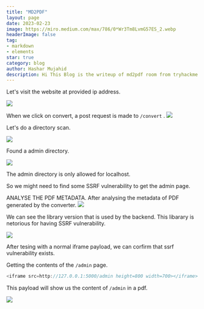 ```yaml
---
title: "MD2PDF"
layout: page
date: 2023-02-23
image: https://miro.medium.com/max/786/0*Wr3Tm8LvmG57ES_2.webp
headerImage: false
tag:
- markdown
- elements
star: true
category: blog
author: Hashar Mujahid
description: Hi This Blog is the writeup of md2pdf room from tryhackme.
---
```


Let's visit the website at provided ip address.

![](https://imgur.com/86VfbGg.png)


When we click on convert, a post request is made to `/convert` .
![](https://imgur.com/KHyp8mc.png)


Let's do a directory scan.

![](https://imgur.com/uOE5BVm.png)


Found a admin directory.

![](https://imgur.com/NtY1iN7.png)

The admin directory is only allowed for localhost.

So we might need to find some SSRF vulnerability to get the admin page.

ANALYSE THE PDF METADATA.
After analysing the metadata of PDF generated by the converter.
![](https://imgur.com/7vQR0O4.png)

We can see the library version that is used by the backend. This libarary is netorious for having SSRF vulnerability.

![](https://imgur.com/nDg25cY.png)

After tesing with  a normal iframe payload, we can corfirm that ssrf vulnerability exists.

Getting the contents of the `/admin` page.
```js
<iframe src=http://127.0.0.1:5000/admin height=800 width=700></iframe>

```

This payload will show us the content of `/admin` in a pdf.

![](https://imgur.com/YDrZJfZ.png)



